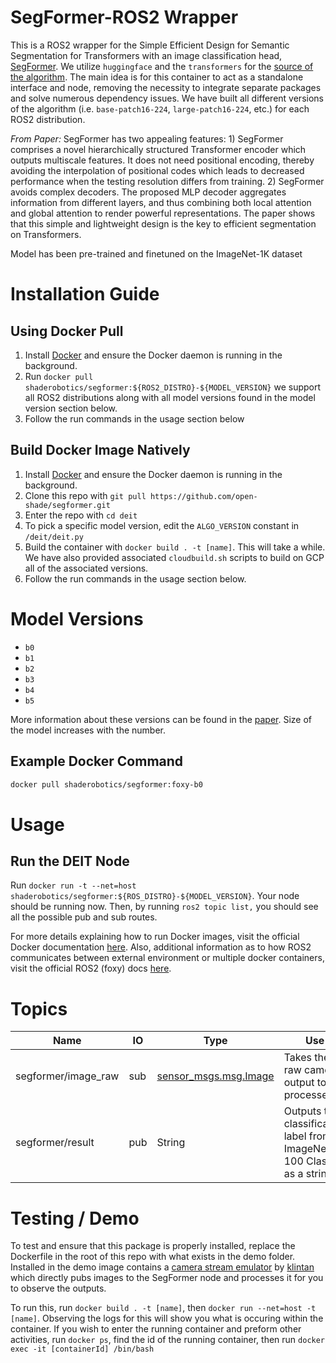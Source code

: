 # SegFormer-ROS2 Wrapper

This is a ROS2 wrapper for the Simple Efficient Design for Semantic Segmentation for Transformers with an image classification head, [SegFormer](https://arxiv.org/abs/2105.15203). We utilize `huggingface` and the `transformers` for the [source of the algorithm](https://huggingface.co/nvidia/mit-b3). The main idea is for this container to act as a standalone interface and node, removing the necessity to integrate separate packages and solve numerous dependency issues. We have built all different versions of the algorithm (i.e. `base-patch16-224`, `large-patch16-224`, etc.) for each ROS2 distribution.

*From Paper:* SegFormer has two appealing features: 1) SegFormer comprises a novel hierarchically structured Transformer encoder which outputs multiscale features. It does not need positional encoding, thereby avoiding the interpolation of positional codes which leads to decreased performance when the testing resolution differs from training. 2) SegFormer avoids complex decoders. The proposed MLP decoder aggregates information from different layers, and thus combining both local attention and global attention to render powerful representations. The paper shows that this simple and lightweight design is the key to efficient segmentation on Transformers.

Model has been pre-trained and finetuned on the ImageNet-1K dataset

# Installation Guide

## Using Docker Pull
1. Install [Docker](https://www.docker.com/) and ensure the Docker daemon is running in the background.
2. Run ```docker pull shaderobotics/segformer:${ROS2_DISTRO}-${MODEL_VERSION}``` we support all ROS2 distributions along with all model versions found in the model version section below.
3. Follow the run commands in the usage section below

## Build Docker Image Natively
1. Install [Docker](https://www.docker.com/) and ensure the Docker daemon is running in the background.
2. Clone this repo with ```git pull https://github.com/open-shade/segformer.git```
3. Enter the repo with ```cd deit```
4. To pick a specific model version, edit the `ALGO_VERSION` constant in `/deit/deit.py`
5. Build the container with ```docker build . -t [name]```. This will take a while. We have also provided associated `cloudbuild.sh` scripts to build on GCP all of the associated versions.
6. Follow the run commands in the usage section below.

# Model Versions

* ```b0```
* ```b1```
* ```b2```
* ```b3```
* ```b4```
* ```b5```

More information about these versions can be found in the [paper](https://arxiv.org/abs/2105.15203). Size of the model increases with the number.

## Example Docker Command

```bash
docker pull shaderobotics/segformer:foxy-b0
```

# Usage
## Run the DEIT Node 
Run ```docker run -t --net=host shaderobotics/segformer:${ROS_DISTRO}-${MODEL_VERSION}```. Your node should be running now. Then, by running ```ros2 topic list,``` you should see all the possible pub and sub routes.

For more details explaining how to run Docker images, visit the official Docker documentation [here](https://docs.docker.com/engine/reference/run/). Also, additional information as to how ROS2 communicates between external environment or multiple docker containers, visit the official ROS2 (foxy) docs [here](https://docs.ros.org/en/foxy/How-To-Guides/Run-2-nodes-in-single-or-separate-docker-containers.html#). 

# Topics

| Name                   | IO  | Type                             | Use                                                               |
|------------------------|-----|----------------------------------|-------------------------------------------------------------------|
| segformer/image_raw       | sub | [sensor_msgs.msg.Image](http://docs.ros.org/en/noetic/api/sensor_msgs/html/msg/Image.html)            | Takes the raw camera output to be processed                       |
 | segformer/result           | pub | String            | Outputs the classification label from ImageNet 100 Classes as a string |

# Testing / Demo
To test and ensure that this package is properly installed, replace the Dockerfile in the root of this repo with what exists in the demo folder. Installed in the demo image contains a [camera stream emulator](https://github.com/klintan/ros2_video_streamer) by [klintan](https://github.com/klintan) which directly pubs images to the SegFormer node and processes it for you to observe the outputs.

To run this, run ```docker build . -t [name]```, then ```docker run --net=host -t [name]```. Observing the logs for this will show you what is occuring within the container. If you wish to enter the running container and preform other activities, run ```docker ps```, find the id of the running container, then run ```docker exec -it [containerId] /bin/bash```